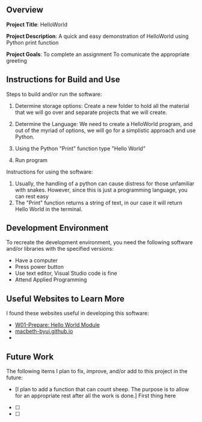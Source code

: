 ## Overview

**Project Title**:
HelloWorld

**Project Description**:
A quick and easy demonstration of HelloWorld using Python print function

**Project Goals**:
To complete an assignment
To comunicate the appropriate greeting 

## Instructions for Build and Use

Steps to build and/or run the software:

1. Determine storage options: 
    Create a new folder to hold all the material that we will go over and separate projects that we will create.

2. Determine the Language: 
    We need to create a HelloWorld program, and out of the myriad of options, we will go for a simplistic approach and use Python.

3. Using the Python "Print" function type "Hello World"

4. Run program 

Instructions for using the software:

1. Usually, the handling of a python can cause distress for those unfamiliar with snakes. However, since this is just a programming language, you can rest easy
2. The "Print" function returns a string of text, in our case it will return Hello World in the terminal.

## Development Environment 

To recreate the development environment, you need the following software and/or libraries with the specified versions:

* Have a computer 
* Press power button 
* Use text editor, Visual Studio code is fine
* Attend Applied Programming

## Useful Websites to Learn More

I found these websites useful in developing this software:

* [W01-Prepare: Hello World Module](https://byui.instructure.com/courses/332550/assignments/14305483)
* [macbeth-byui.github.io](https://macbeth-byui.github.io/cse310-course/readme.md)
* 

## Future Work

The following items I plan to fix, improve, and/or add to this project in the future:

* [I plan to add a function that can count sheep. The purpose is to allow for an appropriate rest after all the work is done.] First thing here
* [ ]
* [ ]
